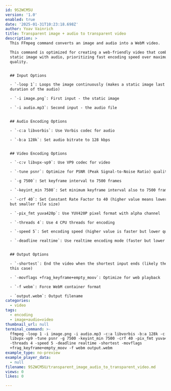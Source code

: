 ```yaml
---
id: 9S2WCM5U
version: '1.0'
enabled: true
date: '2025-01-31T10:23:18.698Z'
author: Yoav Vainrich
title: Transparent image + audio to transparent video
description: >
  This FFmpeg command converts an image and audio into a WebM video.  

  This command is optimized for creating a web-friendly video that combines a
  static image with audio, prioritizing fast encoding speed over maximum
  quality.


  ## Input Options

  - `-loop 1`: Loops the image continuously (makes a static image last for the
  duration of the audio)

  - `-i image.png`: First input - the static image

  - `-i audio.mp3`: Second input - the audio file


  ## Audio Encoding Options

  - `-c:a libvorbis`: Use Vorbis codec for audio

  - `-b:a 128k`: Set audio bitrate to 128 kbps


  ## Video Encoding Options

  - `-c:v libvpx-vp9`: Use VP9 codec for video

  - `-tune psnr`: Optimize for PSNR (Peak Signal-to-Noise Ratio) quality metrics

  - `-g 7500`: Set keyframe interval to 7500 frames

  - `-keyint_min 7500`: Set minimum keyframe interval also to 7500 frames

  - `-crf 40`: Set Constant Rate Factor to 40 (higher value means lower quality
  but smaller file size)

  - `-pix_fmt yuva420p`: Use YUV420P pixel format with alpha channel

  - `-threads 4`: Use 4 CPU threads for encoding

  - `-speed 5`: Set encoding speed (higher value is faster but lower quality)

  - `-deadline realtime`: Use realtime encoding mode (faster but lower quality)


  ## Output Options

  - `-shortest`: End the video when the shortest input ends (likely the audio in
  this case)

  - `-movflags +frag_keyframe+empty_moov`: Optimize for web playback

  - `-f webm`: Force WebM container format

  - `output.webm`: Output filename
categories:
  - video
tags:
  - encoding
  - image+audio=video
thumbnail_url: null
terminal_command: >-
  ffmpeg -loop 1 -i image.png -i audio.mp3 -c:a libvorbis -b:a 128k -c:v
  libvpx-vp9 -tune psnr -g 7500 -keyint_min 7500 -crf 40 -pix_fmt yuva420p
  -threads 4 -speed 5 -deadline realtime -shortest -movflags
  +frag_keyframe+empty_moov -f webm output.webm
example_type: no-preview
example_player_data:
  - null
filename: 9S2WCM5U/transparent_image_audio_to_transparent_video.md
views: 0
likes: 0

---
```


